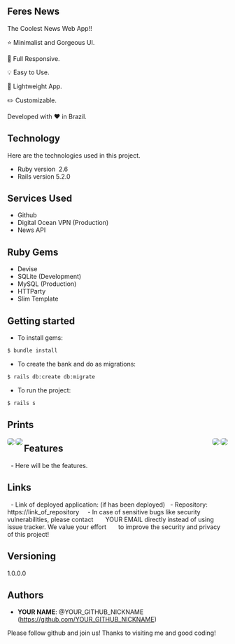 
<!--   <img width="100" height="100" src="https://github.com/Hey-Feres/Feres-News/blob/master/public/logo.png"> -->
<!-- <img align="left" width="100" height="100" src="https://github.com/Hey-Feres/Feres-News/blob/master/public/logo.png"> -->

## Feres News

The Coolest News Web App!!

⭐ Minimalist and Gorgeous UI.

📱 Full Responsive.

💡 Easy to Use.

🍃 Lightweight App.

✏️ Customizable.

Developed with ❤️ in Brazil.


## Technology 

Here are the technologies used in this project.

* Ruby version  2.6
* Rails version 5.2.0

## Services Used

* Github
* Digital Ocean VPN (Production)
* News API

## Ruby Gems
* Devise
* SQLite (Development)
* MySQL (Production)
* HTTParty
* Slim Template

## Getting started

* To install gems:
```bash
$ bundle install
```
* To create the bank and do as migrations:
```bash
$ rails db:create db:migrate
```
* To run the project:
```bash
$ rails s
```
## Prints
<img style="border-radius: 5px" align="left" src="https://github.com/Hey-Feres/Feres-News/blob/master/public/Print_1.png">
<img style="border-radius: 5px" align="right" src="https://github.com/Hey-Feres/Feres-News/blob/master/public/Print_2.png">
<img style="border-radius: 5px" align="left" src="https://github.com/Hey-Feres/Feres-News/blob/master/public/Print_3.png">
<img style="border-radius: 5px" align="right" src="https://github.com/Hey-Feres/Feres-News/blob/master/public/Print_4.png">


## Features

  - Here will be the features.


## Links

  - Link of deployed application: (if has been deployed)
  - Repository: https://link_of_repository
    - In case of sensitive bugs like security vulnerabilities, please contact
      YOUR EMAIL directly instead of using issue tracker. We value your effort
      to improve the security and privacy of this project!


## Versioning

1.0.0.0


## Authors

* **YOUR NAME**: @YOUR_GITHUB_NICKNAME (https://github.com/YOUR_GITHUB_NICKNAME)


Please follow github and join us!
Thanks to visiting me and good coding!
